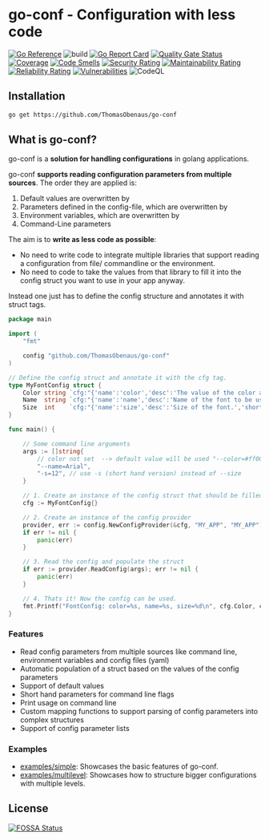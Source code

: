 # go-conf - Configuration with less code

[![Go Reference](https://pkg.go.dev/badge/github.com/ThomasObenaus/go-conf.svg)](https://pkg.go.dev/github.com/ThomasObenaus/go-conf) ![build](https://github.com/ThomasObenaus/go-conf/workflows/build/badge.svg?branch=main) [![Go Report Card](https://goreportcard.com/badge/github.com/ThomasObenaus/go-conf)](https://goreportcard.com/report/github.com/ThomasObenaus/go-conf)
[![Quality Gate Status](https://sonarcloud.io/api/project_badges/measure?project=ThomasObenaus_go-conf&metric=alert_status)](https://sonarcloud.io/dashboard?id=ThomasObenaus_go-conf) [![Coverage](https://sonarcloud.io/api/project_badges/measure?project=ThomasObenaus_go-conf&metric=coverage)](https://sonarcloud.io/dashboard?id=ThomasObenaus_go-conf) [![Code Smells](https://sonarcloud.io/api/project_badges/measure?project=ThomasObenaus_go-conf&metric=code_smells)](https://sonarcloud.io/dashboard?id=ThomasObenaus_go-conf)
[![Security Rating](https://sonarcloud.io/api/project_badges/measure?project=ThomasObenaus_go-conf&metric=security_rating)](https://sonarcloud.io/dashboard?id=ThomasObenaus_go-conf) [![Maintainability Rating](https://sonarcloud.io/api/project_badges/measure?project=ThomasObenaus_go-conf&metric=sqale_rating)](https://sonarcloud.io/dashboard?id=ThomasObenaus_go-conf) [![Reliability Rating](https://sonarcloud.io/api/project_badges/measure?project=ThomasObenaus_go-conf&metric=reliability_rating)](https://sonarcloud.io/dashboard?id=ThomasObenaus_go-conf) [![Vulnerabilities](https://sonarcloud.io/api/project_badges/measure?project=ThomasObenaus_go-conf&metric=vulnerabilities)](https://sonarcloud.io/dashboard?id=ThomasObenaus_go-conf) ![CodeQL](https://github.com/ThomasObenaus/go-conf/workflows/CodeQL/badge.svg)

## Installation

```bash
go get https://github.com/ThomasObenaus/go-conf
```

## What is go-conf?

go-conf is a **solution for handling configurations** in golang applications.

go-conf **supports reading configuration parameters from multiple sources**.
The order they are applied is:

1. Default values are overwritten by
2. Parameters defined in the config-file, which are overwritten by
3. Environment variables, which are overwritten by
4. Command-Line parameters

The aim is to **write as less code as possible**:

- No need to write code to integrate multiple libraries that support reading a configuration from file/ commandline or the environment.
- No need to code to take the values from that library to fill it into the config struct you want to use in your app anyway.

Instead one just has to define the config structure and annotates it with struct tags.

```go
package main

import (
    "fmt"

    config "github.com/ThomasObenaus/go-conf"
)

// Define the config struct and annotate it with the cfg tag.
type MyFontConfig struct {
    Color string `cfg:"{'name':'color','desc':'The value of the color as hexadecimal RGB string.','default':'#FFFFFF'}"`
    Name  string `cfg:"{'name':'name','desc':'Name of the font to be used.'}"`
    Size  int    `cfg:"{'name':'size','desc':'Size of the font.','short':'s'}"`
}

func main() {

    // Some command line arguments
    args := []string{
        // color not set  --> default value will be used "--color=#ff00ff",
        "--name=Arial",
        "-s=12", // use -s (short hand version) instead of --size
    }

    // 1. Create an instance of the config struct that should be filled
    cfg := MyFontConfig{}

    // 2. Create an instance of the config provider
    provider, err := config.NewConfigProvider(&cfg, "MY_APP", "MY_APP")
    if err != nil {
        panic(err)
    }

    // 3. Read the config and populate the struct
    if err := provider.ReadConfig(args); err != nil {
        panic(err)
    }

    // 4. Thats it! Now the config can be used.
    fmt.Printf("FontConfig: color=%s, name=%s, size=%d\n", cfg.Color, cfg.Name, cfg.Size)
}

```

### Features

- Read config parameters from multiple sources like command line, environment variables and config files (yaml)
- Automatic population of a struct based on the values of the config parameters
- Support of default values
- Short hand parameters for command line flags
- Print usage on command line
- Custom mapping functions to support parsing of config parameters into complex structures
- Support of config parameter lists

### Examples

- [examples/simple](simple): Showcases the basic features of go-conf.
- [examples/multilevel](multilevel): Showcases how to structure bigger configurations with multiple levels.

## License

[![FOSSA Status](https://app.fossa.com/api/projects/git%2Bgithub.com%2FThomasObenaus%2Fgo-conf.svg?type=large)](https://app.fossa.com/projects/git%2Bgithub.com%2FThomasObenaus%2Fgo-conf?ref=badge_large)

